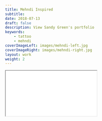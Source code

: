 ```yaml
---
title: Mehndi Inspired
subtitle:
date: 2018-07-13
draft: false
description: View Sandy Green's portfolio
keywords:
    - tattoo
    - mehndi
coverImageLeft: images/mehndi-left.jpg
coverImageRight: images/mehndi-right.jpg
layout: work
weight: 2
---
```



<!-- LightWidget WIDGET --><script src="http://cdn.lightwidget.com/widgets/lightwidget.js"></script><iframe src="//lightwidget.com/widgets/af2846808956507a80927a38d3f40aa8.html" scrolling="no" allowtransparency="true" class="lightwidget-widget" id="gal"</iframe>
